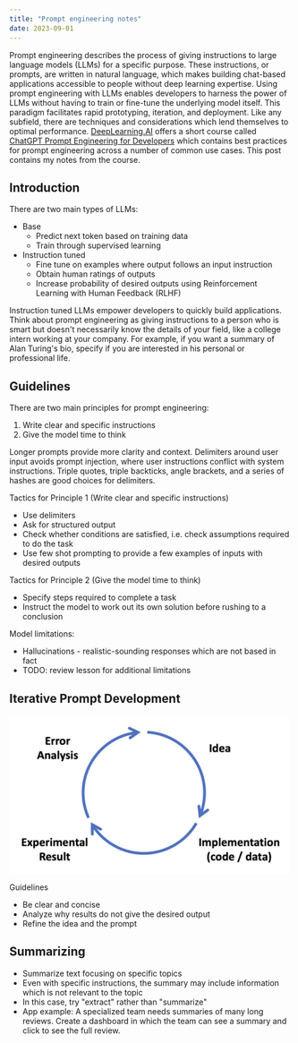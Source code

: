 ```yaml
---
title: "Prompt engineering notes"
date: 2023-09-01
---
```


Prompt engineering describes the process of giving instructions to large language models (LLMs) for a specific purpose. These instructions, or prompts, are written in natural language, which makes building chat-based applications accessible to people without deep learning expertise. Using prompt engineering with LLMs enables developers to harness the power of LLMs without having to train or fine-tune the underlying model itself. This paradigm facilitates rapid prototyping, iteration, and deployment. Like any subfield, there are techniques and considerations which lend themselves to optimal performance. [DeepLearning.AI](https://www.deeplearning.ai/) offers a short course called [ChatGPT Prompt Engineering for Developers](https://learn.deeplearning.ai/chatgpt-prompt-eng/) which contains best practices for prompt engineering across a number of common use cases. This post contains my notes from the course.

## Introduction

There are two main types of LLMs:

- Base
  - Predict next token based on training data
  - Train through supervised learning
- Instruction tuned
  - Fine tune on examples where output follows an input instruction
  - Obtain human ratings of outputs
  - Increase probability of desired outputs using Reinforcement Learning with Human Feedback (RLHF)

Instruction tuned LLMs empower developers to quickly build applications. Think about prompt engineering as giving instructions to a person who is smart but doesn't necessarily know the details of your field, like a college intern working at your company. For example, if you want a summary of Alan Turing's bio, specify if you are interested in his personal or professional life.

## Guidelines

There are two main principles for prompt engineering:

1. Write clear and specific instructions
2. Give the model time to think

Longer prompts provide more clarity and context. Delimiters around user input avoids prompt injection, where user instructions conflict with system instructions. Triple quotes, triple backticks, angle brackets, and a series of hashes are good choices for delimiters.

Tactics for Principle 1 (Write clear and specific instructions)

- Use delimiters
- Ask for structured output
- Check whether conditions are satisfied, i.e. check assumptions required to do the task
- Use few shot prompting to provide a few examples of inputs with desired outputs

Tactics for Principle 2 (Give the model time to think)

- Specify steps required to complete a task
- Instruct the model to work out its own solution before rushing to a conclusion

Model limitations:

- Hallucinations - realistic-sounding responses which are not based in fact
- TODO: review lesson for additional limitations

## Iterative Prompt Development

<img src="../_figs/iterative-prompt-development.png" alt=iteration width=500 align=center>

Guidelines

- Be clear and concise
- Analyze why results do not give the desired output
- Refine the idea and the prompt

## Summarizing

- Summarize text focusing on specific topics
- Even with specific instructions, the summary may include information which is not relevant to the topic
- In this case, try "extract" rather than "summarize"
- App example: A specialized team needs summaries of many long reviews. Create a dashboard in which the team can see a summary and click to see the full review.
